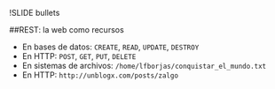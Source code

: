 !SLIDE bullets

##REST: la web como recursos

* En bases de datos: `CREATE`, `READ`, `UPDATE`, `DESTROY`
* En HTTP: `POST`, `GET`, `PUT`, `DELETE`
* En sistemas de archivos: `/home/lfborjas/conquistar_el_mundo.txt`
* En HTTP: `http://unblogx.com/posts/zalgo`
